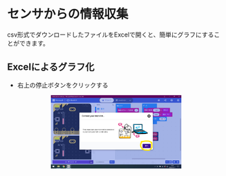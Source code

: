 # センサからの情報収集

csv形式でダウンロードしたファイルをExcelで開くと、簡単にグラフにすることができます。

## Excelによるグラフ化

* 右上の停止ボタンをクリックする

<center>
    <img src="./images/image2.png" width="60%">
</center>

